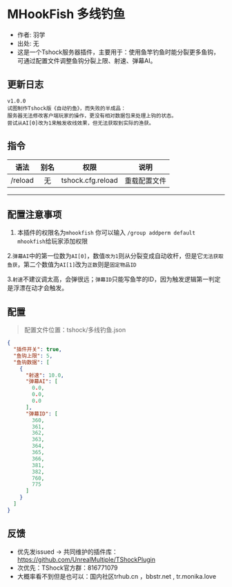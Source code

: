 # MHookFish 多线钓鱼

- 作者: 羽学
- 出处: 无
- 这是一个Tshock服务器插件，主要用于：使用鱼竿钓鱼时能分裂更多鱼钩，可通过配置文件调整鱼钩分裂上限、射速、弹幕AI。

## 更新日志

```
v1.0.0
试图制作Tshock版《自动钓鱼》，而失败的半成品：
服务器无法修改客户端玩家的操作，更没有相对数据包来处理上钩的状态。
尝试从AI[0]改为1来触发收线效果，但无法获取到实际的渔获。

```

## 指令

| 语法                             | 别名  |       权限       |                   说明                   |
| -------------------------------- | :---: | :--------------: | :--------------------------------------: |
| /reload  | 无 |   tshock.cfg.reload    |    重载配置文件    |

---
配置注意事项
---
  
1. 本插件的权限名为`mhookfish` 你可以输入 `/group addperm default mhookfish`给玩家添加权限  

2.`弹幕AI`中的第一位数为`AI[0]`，数值`改为1`则从分裂变成自动收杆，但是它`无法获取鱼获`，第二个数值为`AI[1]`改为`正数`则是`固定物品ID`  
  
3.`射速`不建议调太高，会弹很远；`弹幕ID`只能写鱼竿的ID，因为触发逻辑第一判定是浮漂在动才会触发。  

## 配置
> 配置文件位置：tshock/多线钓鱼.json
```json
{
  "插件开关": true,
  "鱼钩上限": 5,
  "鱼钩数据": [
    {
      "射速": 10.0,
      "弹幕AI": [
        0.0,
        0.0,
        0.0
      ],
      "弹幕ID": [
        360,
        361,
        362,
        363,
        364,
        365,
        366,
        381,
        382,
        760,
        775
      ]
    }
  ]
}
```
## 反馈
- 优先发issued -> 共同维护的插件库：https://github.com/UnrealMultiple/TShockPlugin
- 次优先：TShock官方群：816771079
- 大概率看不到但是也可以：国内社区trhub.cn ，bbstr.net , tr.monika.love
